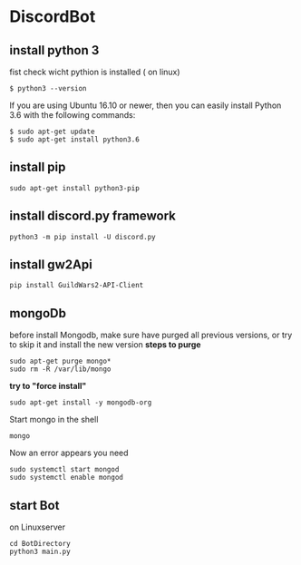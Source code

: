 # DiscordBot
## install python 3

fist check wicht pythion is installed ( on linux)

```
$ python3 --version
```

If you are using Ubuntu 16.10 or newer, then you can easily install Python 3.6 with the following commands:

```
$ sudo apt-get update
$ sudo apt-get install python3.6
```
## install pip

```
sudo apt-get install python3-pip
```
## install discord.py framework

```
python3 -m pip install -U discord.py
```
## install gw2Api

```
pip install GuildWars2-API-Client
```
## mongoDb
before install Mongodb, make sure have purged all previous versions, or try to skip it and install the new version
**steps to purge**
```
sudo apt-get purge mongo*
sudo rm -R /var/lib/mongo
```
**try to "force install"**
```
sudo apt-get install -y mongodb-org
```
Start mongo in the shell
```
mongo
```
Now an error appears 
you need
```
sudo systemctl start mongod
sudo systemctl enable mongod
```
## start Bot 
on Linuxserver
```
cd BotDirectory
python3 main.py
```
